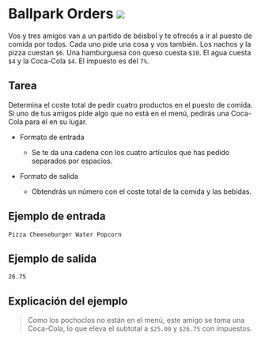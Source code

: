 # Ballpark Orders ![](https://img.shields.io/badge/Dificultad-Fácil-green)

Vos y tres amigos van a un partido de béisbol y te ofrecés a ir al puesto de comida por todos. Cada uno pide una cosa y vos también. Los nachos y la pizza cuestan `$6`. Una hamburguesa con queso cuesta `$10`. El agua cuesta `$4` y la Coca-Cola `$4`. El impuesto es del `7%`.

## Tarea
Determina el coste total de pedir cuatro productos en el puesto de comida. Si uno de tus amigos pide algo que no está en el menú, pedirás una Coca-Cola para él en su lugar.

* Formato de entrada
  * Se te da una cadena con los cuatro artículos que has pedido separados por espacios.

* Formato de salida 
  * Obtendrás un número con el coste total de la comida y las bebidas.

## Ejemplo de entrada 
```
Pizza Cheeseburger Water Popcorn
```

## Ejemplo de salida 
```
26.75
```


## Explicación del ejemplo

> Como los pochoclos no están en el menú, este amigo se toma una Coca-Cola, lo que eleva el subtotal a `$25.00` y `$26.75` con impuestos.